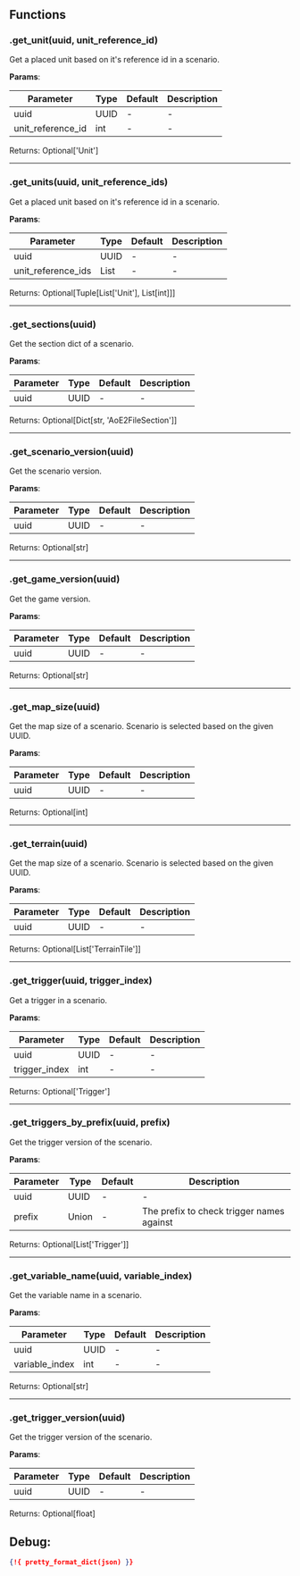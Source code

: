 # 

## Functions


### .get_unit(uuid, unit_reference_id)

Get a placed unit based on it's reference id in a scenario.




**Params**:

| Parameter | Type | Default | Description |
| --------- | ---- | ------- | ----------- |
| uuid | UUID | - | - |
| unit_reference_id | int | - | - |

Returns: Optional['Unit']

 --- 

### .get_units(uuid, unit_reference_ids)

Get a placed unit based on it's reference id in a scenario.




**Params**:

| Parameter | Type | Default | Description |
| --------- | ---- | ------- | ----------- |
| uuid | UUID | - | - |
| unit_reference_ids | List | - | - |

Returns: Optional[Tuple[List['Unit'], List[int]]]

 --- 

### .get_sections(uuid)

Get the section dict of a scenario.




**Params**:

| Parameter | Type | Default | Description |
| --------- | ---- | ------- | ----------- |
| uuid | UUID | - | - |

Returns: Optional[Dict[str, 'AoE2FileSection']]

 --- 

### .get_scenario_version(uuid)

Get the scenario version.




**Params**:

| Parameter | Type | Default | Description |
| --------- | ---- | ------- | ----------- |
| uuid | UUID | - | - |

Returns: Optional[str]

 --- 

### .get_game_version(uuid)

Get the game version.




**Params**:

| Parameter | Type | Default | Description |
| --------- | ---- | ------- | ----------- |
| uuid | UUID | - | - |

Returns: Optional[str]

 --- 

### .get_map_size(uuid)

Get the map size of a scenario. Scenario is selected based on the given UUID.




**Params**:

| Parameter | Type | Default | Description |
| --------- | ---- | ------- | ----------- |
| uuid | UUID | - | - |

Returns: Optional[int]

 --- 

### .get_terrain(uuid)

Get the map size of a scenario. Scenario is selected based on the given UUID.




**Params**:

| Parameter | Type | Default | Description |
| --------- | ---- | ------- | ----------- |
| uuid | UUID | - | - |

Returns: Optional[List['TerrainTile']]

 --- 

### .get_trigger(uuid, trigger_index)

Get a trigger in a scenario.




**Params**:

| Parameter | Type | Default | Description |
| --------- | ---- | ------- | ----------- |
| uuid | UUID | - | - |
| trigger_index | int | - | - |

Returns: Optional['Trigger']

 --- 

### .get_triggers_by_prefix(uuid, prefix)

Get the trigger version of the scenario.




**Params**:

| Parameter | Type | Default | Description |
| --------- | ---- | ------- | ----------- |
| uuid | UUID | - | - |
| prefix | Union | - | The prefix to check trigger names against |

Returns: Optional[List['Trigger']]

 --- 

### .get_variable_name(uuid, variable_index)

Get the variable name in a scenario.




**Params**:

| Parameter | Type | Default | Description |
| --------- | ---- | ------- | ----------- |
| uuid | UUID | - | - |
| variable_index | int | - | - |

Returns: Optional[str]

 --- 

### .get_trigger_version(uuid)

Get the trigger version of the scenario.




**Params**:

| Parameter | Type | Default | Description |
| --------- | ---- | ------- | ----------- |
| uuid | UUID | - | - |

Returns: Optional[float]


 
## Debug:
```json
{!{ pretty_format_dict(json) }}
```